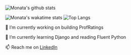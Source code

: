 
![Monata's github stats](https://github-stats-ecru.vercel.app/api?username=monata&count_private=true&theme=synthwave&show_icons=true&hide=stars)

![Monata's wakatime stats](https://github-stats-ecru.vercel.app/api/wakatime?username=Monata&theme=synthwave&layout=compact)
![Top Langs](https://github-stats-ecru.vercel.app/api/top-langs/?username=monata&layout=compact&theme=synthwave&exclude_repo=coronavirus-tracker-cli,github-readme-stats)

🔭 I’m currently working on building ProfRatings

🌱 I’m currently learning Django and reading Fluent Python

📫 Reach me on [LinkedIn](https://www.linkedin.com/in/monata)
